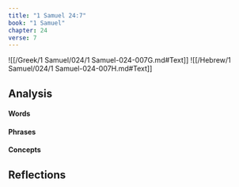 ```yaml
---
title: "1 Samuel 24:7"
book: "1 Samuel"
chapter: 24
verse: 7
---
```

![[/Greek/1 Samuel/024/1 Samuel-024-007G.md#Text]]
![[/Hebrew/1 Samuel/024/1 Samuel-024-007H.md#Text]]

## Analysis

#### Words

#### Phrases

#### Concepts

## Reflections
